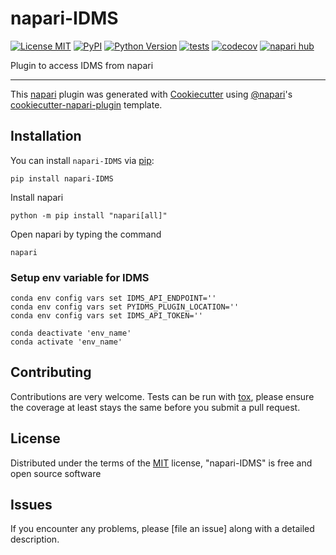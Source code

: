 # napari-IDMS

[![License MIT](https://img.shields.io/pypi/l/napari-IDMS.svg?color=green)](https://github.com/githubuser/napari-IDMS/raw/main/LICENSE)
[![PyPI](https://img.shields.io/pypi/v/napari-IDMS.svg?color=green)](https://pypi.org/project/napari-IDMS)
[![Python Version](https://img.shields.io/pypi/pyversions/napari-IDMS.svg?color=green)](https://python.org)
[![tests](https://github.com/githubuser/napari-IDMS/workflows/tests/badge.svg)](https://github.com/githubuser/napari-IDMS/actions)
[![codecov](https://codecov.io/gh/githubuser/napari-IDMS/branch/main/graph/badge.svg)](https://codecov.io/gh/githubuser/napari-IDMS)
[![napari hub](https://img.shields.io/endpoint?url=https://api.napari-hub.org/shields/napari-IDMS)](https://napari-hub.org/plugins/napari-IDMS)

Plugin to access IDMS from napari

----------------------------------

This [napari] plugin was generated with [Cookiecutter] using [@napari]'s [cookiecutter-napari-plugin] template.

<!--
Don't miss the full getting started guide to set up your new package:
https://github.com/napari/cookiecutter-napari-plugin#getting-started

and review the napari docs for plugin developers:
https://napari.org/stable/plugins/index.html
-->

## Installation

You can install `napari-IDMS` via [pip]:

    pip install napari-IDMS


Install napari
```
python -m pip install "napari[all]"
```

Open napari by typing the command
```Shell
napari
```

### Setup env variable for IDMS
    
```Shell
conda env config vars set IDMS_API_ENDPOINT=''
conda env config vars set PYIDMS_PLUGIN_LOCATION=''
conda env config vars set IDMS_API_TOKEN=''

conda deactivate 'env_name'
conda activate 'env_name'
```



## Contributing

Contributions are very welcome. Tests can be run with [tox], please ensure
the coverage at least stays the same before you submit a pull request.

## License

Distributed under the terms of the [MIT] license,
"napari-IDMS" is free and open source software

## Issues

If you encounter any problems, please [file an issue] along with a detailed description.

[napari]: https://github.com/napari/napari
[Cookiecutter]: https://github.com/audreyr/cookiecutter
[@napari]: https://github.com/napari
[MIT]: http://opensource.org/licenses/MIT
[BSD-3]: http://opensource.org/licenses/BSD-3-Clause
[GNU GPL v3.0]: http://www.gnu.org/licenses/gpl-3.0.txt
[GNU LGPL v3.0]: http://www.gnu.org/licenses/lgpl-3.0.txt
[Apache Software License 2.0]: http://www.apache.org/licenses/LICENSE-2.0
[Mozilla Public License 2.0]: https://www.mozilla.org/media/MPL/2.0/index.txt
[cookiecutter-napari-plugin]: https://github.com/napari/cookiecutter-napari-plugin

[napari]: https://github.com/napari/napari
[tox]: https://tox.readthedocs.io/en/latest/
[pip]: https://pypi.org/project/pip/
[PyPI]: https://pypi.org/
